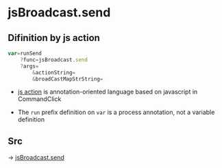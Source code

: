 # jsBroadcast.send

## Difinition by js action

```js.js
var=runSend
	?func=jsBroadcast.send
	?args=
		&actionString=
		&broadCastMapStrString=
```

- [js action](#) is annotation-oriented language based on javascript in CommandClick

- The `run` prefix definition on `var` is a process annotation, not a variable definition

## Src

-> [jsBroadcast.send](https://github.com/puutaro/CommandClick/blob/master/app/src/main/java/com/puutaro/commandclick/fragment_lib/terminal_fragment/js_interface/JsBroadcast.kt#L15)


